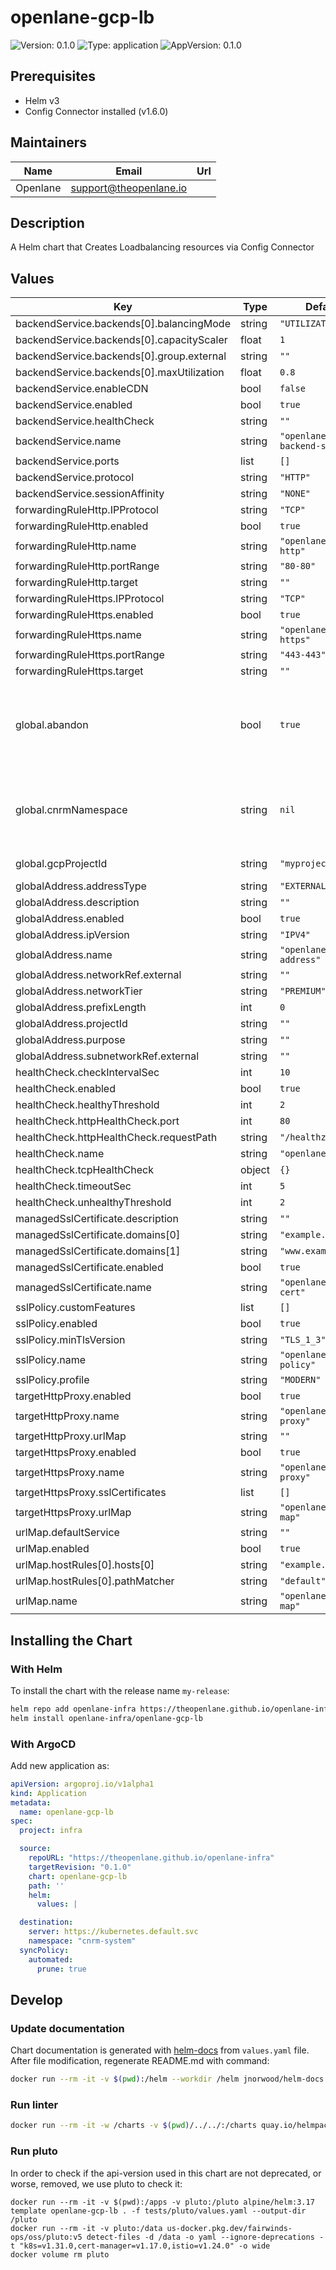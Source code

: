 # openlane-gcp-lb

![Version: 0.1.0](https://img.shields.io/badge/Version-0.1.0-informational?style=flat-square) ![Type: application](https://img.shields.io/badge/Type-application-informational?style=flat-square) ![AppVersion: 0.1.0](https://img.shields.io/badge/AppVersion-0.1.0-informational?style=flat-square)

## Prerequisites

- Helm v3
- Config Connector installed (v1.6.0)

## Maintainers

| Name | Email | Url |
| ---- | ------ | --- |
| Openlane | <support@theopenlane.io> |  |

## Description

A Helm chart that Creates Loadbalancing resources via Config Connector

## Values

| Key | Type | Default | Description |
|-----|------|---------|-------------|
| backendService.backends[0].balancingMode | string | `"UTILIZATION"` |  |
| backendService.backends[0].capacityScaler | float | `1` |  |
| backendService.backends[0].group.external | string | `""` |  |
| backendService.backends[0].maxUtilization | float | `0.8` |  |
| backendService.enableCDN | bool | `false` |  |
| backendService.enabled | bool | `true` |  |
| backendService.healthCheck | string | `""` |  |
| backendService.name | string | `"openlane-backend-service"` |  |
| backendService.ports | list | `[]` |  |
| backendService.protocol | string | `"HTTP"` |  |
| backendService.sessionAffinity | string | `"NONE"` |  |
| forwardingRuleHttp.IPProtocol | string | `"TCP"` |  |
| forwardingRuleHttp.enabled | bool | `true` |  |
| forwardingRuleHttp.name | string | `"openlane-fr-http"` |  |
| forwardingRuleHttp.portRange | string | `"80-80"` |  |
| forwardingRuleHttp.target | string | `""` |  |
| forwardingRuleHttps.IPProtocol | string | `"TCP"` |  |
| forwardingRuleHttps.enabled | bool | `true` |  |
| forwardingRuleHttps.name | string | `"openlane-fr-https"` |  |
| forwardingRuleHttps.portRange | string | `"443-443"` |  |
| forwardingRuleHttps.target | string | `""` |  |
| global.abandon | bool | `true` | If true, Keep the resources even after the kcc resource deletion. |
| global.cnrmNamespace | string | `nil` | Allows to deploy in another namespace than the release one |
| global.gcpProjectId | string | `"myprojectid"` | Google Project ID |
| globalAddress.addressType | string | `"EXTERNAL"` |  |
| globalAddress.description | string | `""` |  |
| globalAddress.enabled | bool | `true` |  |
| globalAddress.ipVersion | string | `"IPV4"` |  |
| globalAddress.name | string | `"openlane-lb-address"` |  |
| globalAddress.networkRef.external | string | `""` |  |
| globalAddress.networkTier | string | `"PREMIUM"` |  |
| globalAddress.prefixLength | int | `0` |  |
| globalAddress.projectId | string | `""` |  |
| globalAddress.purpose | string | `""` |  |
| globalAddress.subnetworkRef.external | string | `""` |  |
| healthCheck.checkIntervalSec | int | `10` |  |
| healthCheck.enabled | bool | `true` |  |
| healthCheck.healthyThreshold | int | `2` |  |
| healthCheck.httpHealthCheck.port | int | `80` |  |
| healthCheck.httpHealthCheck.requestPath | string | `"/healthz"` |  |
| healthCheck.name | string | `"openlane-hc"` |  |
| healthCheck.tcpHealthCheck | object | `{}` |  |
| healthCheck.timeoutSec | int | `5` |  |
| healthCheck.unhealthyThreshold | int | `2` |  |
| managedSslCertificate.description | string | `""` |  |
| managedSslCertificate.domains[0] | string | `"example.com"` |  |
| managedSslCertificate.domains[1] | string | `"www.example.com"` |  |
| managedSslCertificate.enabled | bool | `true` |  |
| managedSslCertificate.name | string | `"openlane-ssl-cert"` |  |
| sslPolicy.customFeatures | list | `[]` |  |
| sslPolicy.enabled | bool | `true` |  |
| sslPolicy.minTlsVersion | string | `"TLS_1_3"` |  |
| sslPolicy.name | string | `"openlane-ssl-policy"` |  |
| sslPolicy.profile | string | `"MODERN"` |  |
| targetHttpProxy.enabled | bool | `true` |  |
| targetHttpProxy.name | string | `"openlane-http-proxy"` |  |
| targetHttpProxy.urlMap | string | `""` |  |
| targetHttpsProxy.enabled | bool | `true` |  |
| targetHttpsProxy.name | string | `"openlane-https-proxy"` |  |
| targetHttpsProxy.sslCertificates | list | `[]` |  |
| targetHttpsProxy.urlMap | string | `"openlane-url-map"` |  |
| urlMap.defaultService | string | `""` |  |
| urlMap.enabled | bool | `true` |  |
| urlMap.hostRules[0].hosts[0] | string | `"example.com"` |  |
| urlMap.hostRules[0].pathMatcher | string | `"default"` |  |
| urlMap.name | string | `"openlane-url-map"` |  |

## Installing the Chart

### With Helm

To install the chart with the release name `my-release`:

```bash
helm repo add openlane-infra https://theopenlane.github.io/openlane-infra
helm install openlane-infra/openlane-gcp-lb
```

### With ArgoCD

Add new application as:

```yaml
apiVersion: argoproj.io/v1alpha1
kind: Application
metadata:
  name: openlane-gcp-lb
spec:
  project: infra

  source:
    repoURL: "https://theopenlane.github.io/openlane-infra"
    targetRevision: "0.1.0"
    chart: openlane-gcp-lb
    path: ''
    helm:
      values: |

  destination:
    server: https://kubernetes.default.svc
    namespace: "cnrm-system"
  syncPolicy:
    automated:
      prune: true
```

## Develop

### Update documentation

Chart documentation is generated with [helm-docs](https://github.com/norwoodj/helm-docs) from `values.yaml` file.
After file modification, regenerate README.md with command:

```bash
docker run --rm -it -v $(pwd):/helm --workdir /helm jnorwood/helm-docs:v1.14.2 helm-docs
```

### Run linter

```bash
docker run --rm -it -w /charts -v $(pwd)/../../:/charts quay.io/helmpack/chart-testing:v3.12.0 ct lint --charts /charts/charts/openlane-gcp-lb --config /charts/charts/openlane-gcp-lb/ct.yaml
```

### Run pluto

In order to check if the api-version used in this chart are not deprecated, or worse, removed, we use pluto to check it:

```
docker run --rm -it -v $(pwd):/apps -v pluto:/pluto alpine/helm:3.17 template openlane-gcp-lb . -f tests/pluto/values.yaml --output-dir /pluto
docker run --rm -it -v pluto:/data us-docker.pkg.dev/fairwinds-ops/oss/pluto:v5 detect-files -d /data -o yaml --ignore-deprecations -t "k8s=v1.31.0,cert-manager=v1.17.0,istio=v1.24.0" -o wide
docker volume rm pluto
```

